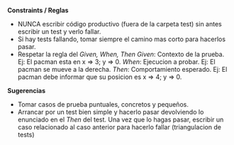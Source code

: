 **Constraints / Reglas**
- NUNCA escribir código productivo (fuera de la carpeta test) sin antes
escribir un test y verlo fallar.
- Si hay tests fallando, tomar siempre el camino mas corto para hacerlos 
pasar.
- Respetar la regla del *Given, When, Then*
*Given*: Contexto de la prueba. Ej: El pacman esta en x => 3; y => 0.
*When*: Ejecucion a probar. Ej: El pacman se mueve a la derecha.
*Then*: Comportamiento esperado. Ej: El pacman debe informar que su posicion es x => 4; y => 0.

**Sugerencias**
- Tomar casos de prueba puntuales, concretos y pequeños.
- Arrancar por un test bien simple y hacerlo pasar devolviendo lo enunciado en el *Then* del test. 
Una vez que lo hagas pasar, escribir un caso relacionado al caso anterior para hacerlo fallar (triangulacion de tests)

